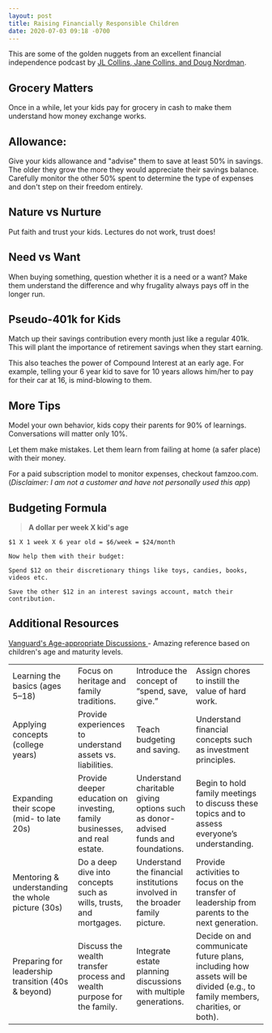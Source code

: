 ```yaml
---
layout: post
title: Raising Financially Responsible Children
date: 2020-07-03 09:18 -0700
---
```


This are some of the golden nuggets from an excellent financial independence podcast by [JL Collins, Jane Collins, and Doug Nordman](https://html5-player.libsyn.com/embed/episode/id/7539545/height/90/theme/custom/autoplay/no/autonext/no/thumbnail/yes/preload/no/no_addthis/no/direction/backward/render-playlist/no/custom-color/87A93A/).

## Grocery Matters

Once in a while, let your kids pay for grocery in cash to make them understand how money exchange works.

## Allowance:

Give your kids allowance and "advise" them to save at least 50% in savings. The older they grow the more they would appreciate their savings balance. Carefully monitor the other 50% spent to determine the type of expenses and don't step on their freedom entirely.

## Nature vs Nurture

Put faith and trust your kids. Lectures do not work, trust does!

## Need vs Want

When buying something, question whether it is a need or a want? Make them understand the difference and why frugality always pays off in the longer run.

## Pseudo-401k for Kids

Match up their savings contribution every month just like a regular 401k. This will plant the importance of retirement savings when they start earning.

This also teaches the power of Compound Interest at an early age. For example, telling your 6 year kid to save for 10 years allows him/her to pay for their car at 16, is mind-blowing to them.

## More Tips

Model your own behavior, kids copy their parents for 90% of learnings. Conversations will matter only 10%.

Let them make mistakes. Let them learn from failing at home (a safer place) with their money.

For a paid subscription model to monitor expenses, checkout famzoo.com. (_Disclaimer: I am not a customer and have not personally used this app_)

## Budgeting Formula

> **A dollar per week X kid's age**

```
$1 X 1 week X 6 year old = $6/week = $24/month

Now help them with their budget:

Spend $12 on their discretionary things like toys, candies, books, videos etc.

Save the other $12 in an interest savings account, match their contribution.
```

## Additional Resources

[Vanguard's Age-appropriate Discussions ](https://vanguardblog.com/2019/05/31/talking-to-your-kids-about-wealth-how-when-to-begin/) - Amazing reference based on children's age and maturity levels.

|                                                    |                                                                            |                                                                                   |                                                                                                                             |
| -------------------------------------------------- | -------------------------------------------------------------------------- | --------------------------------------------------------------------------------- | --------------------------------------------------------------------------------------------------------------------------- |
| Learning the basics (ages 5–18)                    | Focus on heritage and family traditions.                                   | Introduce the concept of “spend, save, give.”                                     | Assign chores to instill the value of hard work.                                                                            |
| Applying concepts (college years)                  | Provide experiences to understand assets vs. liabilities.                  | Teach budgeting and saving.                                                       | Understand financial concepts such as investment principles.                                                                |
| Expanding their scope (mid- to late 20s)           | Provide deeper education on investing, family businesses, and real estate. | Understand charitable giving options such as donor-advised funds and foundations. | Begin to hold family meetings to discuss these topics and to assess everyone’s understanding.                               |
| Mentoring & understanding the whole picture (30s)  | Do a deep dive into concepts such as wills, trusts, and mortgages.         | Understand the financial institutions involved in the broader family picture.     | Provide activities to focus on the transfer of leadership from parents to the next generation.                              |
| Preparing for leadership transition (40s & beyond) | Discuss the wealth transfer process and wealth purpose for the family.     | Integrate estate planning discussions with multiple generations.                  | Decide on and communicate future plans, including how assets will be divided (e.g., to family members, charities, or both). |
